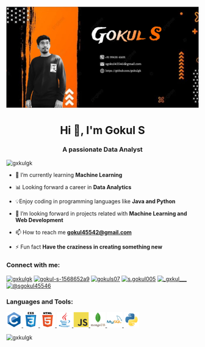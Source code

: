 
![Banner Image](https://github.com/gxkulgk/gxkulgk/blob/main/banner.jpg?raw=true)
<h1 align="center">Hi 👋, I'm Gokul S</h1>
<h3 align="center">A passionate Data Analyst</h3>

<p align="left"> <img src="https://komarev.com/ghpvc/?username=gxkulgk&label=Profile%20views&color=0e75b6&style=flat" alt="gxkulgk" /> </p>

- 🌱 I’m currently learning **Machine Learning**

- 📊 Looking forward a career in **Data Analytics**

- 💡Enjoy coding in programming languages like **Java and Python**

- 🤝 I’m looking forward in projects related with **Machine Learning and Web Development**

- 📫 How to reach me **gokul45542@gmail.com**

- ⚡ Fun fact **Have the craziness in creating something new**

<h3 align="left">Connect with me:</h3>
<p align="left">
<a href="https://twitter.com/gxkulgk" target="blank"><img align="center" src="https://raw.githubusercontent.com/rahuldkjain/github-profile-readme-generator/master/src/images/icons/Social/twitter.svg" alt="gxkulgk" height="30" width="40" /></a>
<a href="https://linkedin.com/in/gokul-s-1568652a9" target="blank"><img align="center" src="https://raw.githubusercontent.com/rahuldkjain/github-profile-readme-generator/master/src/images/icons/Social/linked-in-alt.svg" alt="gokul-s-1568652a9" height="30" width="40" /></a>
<a href="https://kaggle.com/gokuls07" target="blank"><img align="center" src="https://raw.githubusercontent.com/rahuldkjain/github-profile-readme-generator/master/src/images/icons/Social/kaggle.svg" alt="gokuls07" height="30" width="40" /></a>
<a href="https://fb.com/s.gokul005" target="blank"><img align="center" src="https://raw.githubusercontent.com/rahuldkjain/github-profile-readme-generator/master/src/images/icons/Social/facebook.svg" alt="s.gokul005" height="30" width="40" /></a>
<a href="https://instagram.com/_gxkul___" target="blank"><img align="center" src="https://raw.githubusercontent.com/rahuldkjain/github-profile-readme-generator/master/src/images/icons/Social/instagram.svg" alt="_gxkul___" height="30" width="40" /></a>
<a href="https://www.hackerrank.com/@sgokul45546" target="blank"><img align="center" src="https://raw.githubusercontent.com/rahuldkjain/github-profile-readme-generator/master/src/images/icons/Social/hackerrank.svg" alt="@sgokul45546" height="30" width="40" /></a>
</p>

<h3 align="left">Languages and Tools:</h3>
<p align="left"> <a href="https://www.cprogramming.com/" target="_blank" rel="noreferrer"> <img src="https://raw.githubusercontent.com/devicons/devicon/master/icons/c/c-original.svg" alt="c" width="40" height="40"/> </a> <a href="https://www.w3schools.com/css/" target="_blank" rel="noreferrer"> <img src="https://raw.githubusercontent.com/devicons/devicon/master/icons/css3/css3-original-wordmark.svg" alt="css3" width="40" height="40"/> </a> <a href="https://www.w3.org/html/" target="_blank" rel="noreferrer"> <img src="https://raw.githubusercontent.com/devicons/devicon/master/icons/html5/html5-original-wordmark.svg" alt="html5" width="40" height="40"/> </a> <a href="https://www.java.com" target="_blank" rel="noreferrer"> <img src="https://raw.githubusercontent.com/devicons/devicon/master/icons/java/java-original.svg" alt="java" width="40" height="40"/> </a> <a href="https://developer.mozilla.org/en-US/docs/Web/JavaScript" target="_blank" rel="noreferrer"> <img src="https://raw.githubusercontent.com/devicons/devicon/master/icons/javascript/javascript-original.svg" alt="javascript" width="40" height="40"/> </a> <a href="https://www.mongodb.com/" target="_blank" rel="noreferrer"> <img src="https://raw.githubusercontent.com/devicons/devicon/master/icons/mongodb/mongodb-original-wordmark.svg" alt="mongodb" width="40" height="40"/> </a> <a href="https://www.mysql.com/" target="_blank" rel="noreferrer"> <img src="https://raw.githubusercontent.com/devicons/devicon/master/icons/mysql/mysql-original-wordmark.svg" alt="mysql" width="40" height="40"/> </a> <a href="https://www.python.org" target="_blank" rel="noreferrer"> <img src="https://raw.githubusercontent.com/devicons/devicon/master/icons/python/python-original.svg" alt="python" width="40" height="40"/> </a> </p>

<p><img align="center" src="https://github-readme-stats.vercel.app/api/top-langs?username=gxkulgk&show_icons=true&locale=en&layout=compact" alt="gxkulgk" /></p>

